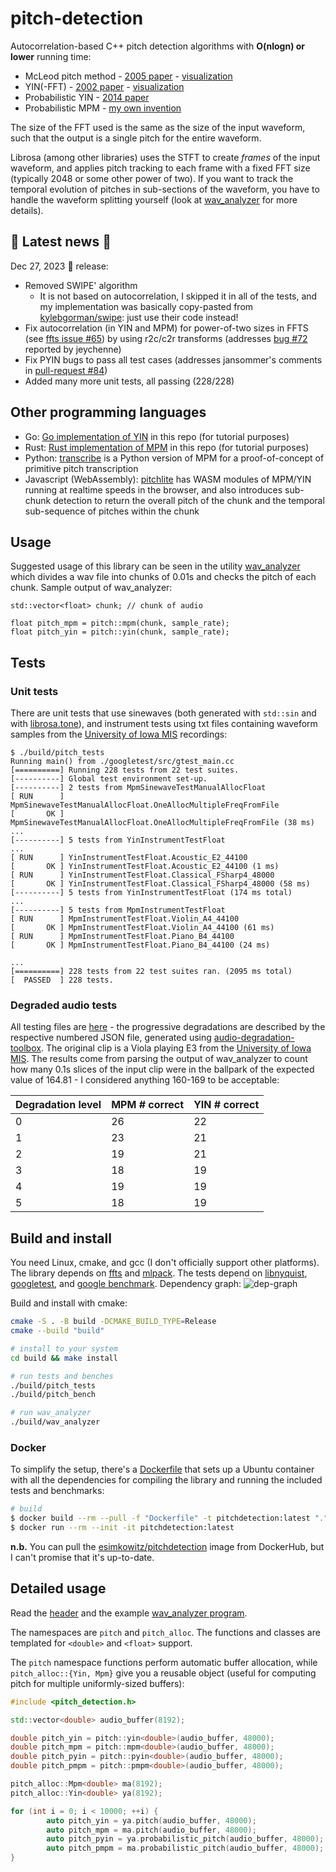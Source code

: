 # pitch-detection

Autocorrelation-based C++ pitch detection algorithms with **O(nlogn) or lower** running time:

* McLeod pitch method - [2005 paper](http://miracle.otago.ac.nz/tartini/papers/A_Smarter_Way_to_Find_Pitch.pdf) - [visualization](./misc/mcleod)
* YIN(-FFT) - [2002 paper](http://audition.ens.fr/adc/pdf/2002_JASA_YIN.pdf) - [visualization](./misc/yin)
* Probabilistic YIN - [2014 paper](https://www.eecs.qmul.ac.uk/~simond/pub/2014/MauchDixon-PYIN-ICASSP2014.pdf)
* Probabilistic MPM - [my own invention](./misc/probabilistic-mcleod)

The size of the FFT used is the same as the size of the input waveform, such that the output is a single pitch for the entire waveform.

Librosa (among other libraries) uses the STFT to create _frames_ of the input waveform, and applies pitch tracking to each frame with a fixed FFT size (typically 2048 or some other power of two). If you want to track the temporal evolution of pitches in sub-sections of the waveform, you have to handle the waveform splitting yourself (look at [wav_analyzer](./wav_analyzer/wav_analyzer.cpp) for more details).

## :postal_horn: Latest news :newspaper: 

Dec 27, 2023 :santa: release:
* Removed SWIPE' algorithm
    * It is not based on autocorrelation, I skipped it in all of the tests, and my implementation was basically copy-pasted from [kylebgorman/swipe](https://github.com/kylebgorman/swipe): just use their code instead!
* Fix autocorrelation (in YIN and MPM) for power-of-two sizes in FFTS (see [ffts issue #65](https://github.com/anthonix/ffts/issues/65)) by using r2c/c2r transforms (addresses [bug #72](https://github.com/sevagh/pitch-detection/issues/72) reported by jeychenne)
* Fix PYIN bugs to pass all test cases (addresses jansommer's comments in [pull-request #84](https://github.com/sevagh/pitch-detection/pull/84#issuecomment-1843623594))
* Added many more unit tests, all passing (228/228)

## Other programming languages

* Go: [Go implementation of YIN](./misc/yin) in this repo (for tutorial purposes)
* Rust: [Rust implementation of MPM](./misc/mcleod) in this repo (for tutorial purposes)
* Python: [transcribe](https://github.com/sevagh/transcribe) is a Python version of MPM for a proof-of-concept of primitive pitch transcription
* Javascript (WebAssembly): [pitchlite](https://github.com/sevagh/pitchlite) has WASM modules of MPM/YIN running at realtime speeds in the browser, and also introduces sub-chunk detection to return the overall pitch of the chunk and the temporal sub-sequence of pitches within the chunk

## Usage

Suggested usage of this library can be seen in the utility [wav_analyzer](./wav_analyzer) which divides a wav file into chunks of 0.01s and checks the pitch of each chunk. Sample output of wav_analyzer:

```
std::vector<float> chunk; // chunk of audio

float pitch_mpm = pitch::mpm(chunk, sample_rate);
float pitch_yin = pitch::yin(chunk, sample_rate);
```

## Tests

### Unit tests

There are unit tests that use sinewaves (both generated with `std::sin` and with [librosa.tone](https://librosa.org/doc/main/generated/librosa.tone.html)), and instrument tests using txt files containing waveform samples from the [University of Iowa MIS](http://theremin.music.uiowa.edu/MIS.html) recordings:
```
$ ./build/pitch_tests
Running main() from ./googletest/src/gtest_main.cc
[==========] Running 228 tests from 22 test suites.
[----------] Global test environment set-up.
[----------] 2 tests from MpmSinewaveTestManualAllocFloat
[ RUN      ] MpmSinewaveTestManualAllocFloat.OneAllocMultipleFreqFromFile
[       OK ] MpmSinewaveTestManualAllocFloat.OneAllocMultipleFreqFromFile (38 ms)
...
[----------] 5 tests from YinInstrumentTestFloat
...
[ RUN      ] YinInstrumentTestFloat.Acoustic_E2_44100
[       OK ] YinInstrumentTestFloat.Acoustic_E2_44100 (1 ms)
[ RUN      ] YinInstrumentTestFloat.Classical_FSharp4_48000
[       OK ] YinInstrumentTestFloat.Classical_FSharp4_48000 (58 ms)
[----------] 5 tests from YinInstrumentTestFloat (174 ms total)
...
[----------] 5 tests from MpmInstrumentTestFloat
[ RUN      ] MpmInstrumentTestFloat.Violin_A4_44100
[       OK ] MpmInstrumentTestFloat.Violin_A4_44100 (61 ms)
[ RUN      ] MpmInstrumentTestFloat.Piano_B4_44100
[       OK ] MpmInstrumentTestFloat.Piano_B4_44100 (24 ms)

...
[==========] 228 tests from 22 test suites ran. (2095 ms total)
[  PASSED  ] 228 tests.
```

### Degraded audio tests

All testing files are [here](./misc/degraded_audio_tests) - the progressive degradations are described by the respective numbered JSON file, generated using [audio-degradation-toolbox](https://github.com/sevagh/audio-degradation-toolbox). The original clip is a Viola playing E3 from the [University of Iowa MIS](http://theremin.music.uiowa.edu/MIS.html). The results come from parsing the output of wav_analyzer to count how many 0.1s slices of the input clip were in the ballpark of the expected value of 164.81 - I considered anything 160-169 to be acceptable:

| Degradation level | MPM # correct | YIN # correct |
| ------------- | ------------- | ------------- |
| 0 | 26 | 22 |
| 1 | 23 | 21 |
| 2 | 19 | 21 |
| 3 | 18 | 19 |
| 4 | 19 | 19 |
| 5 | 18 | 19 |

## Build and install

You need Linux, cmake, and gcc (I don't officially support other platforms). The library depends on [ffts](https://github.com/anthonix/ffts) and [mlpack](https://www.mlpack.org/). The tests depend on [libnyquist](https://github.com/ddiakopoulos/libnyquist), [googletest](https://github.com/google/googletest), and [google benchmark](https://github.com/google/benchmark). Dependency graph:
![dep-graph](./misc/deps.png)

Build and install with cmake:
```bash
cmake -S . -B build -DCMAKE_BUILD_TYPE=Release
cmake --build "build"

# install to your system
cd build && make install

# run tests and benches 
./build/pitch_tests
./build/pitch_bench

# run wav_analyzer
./build/wav_analyzer
```

### Docker

To simplify the setup, there's a [Dockerfile](./Dockerfile) that sets up a Ubuntu container with all the dependencies for compiling the library and running the included tests and benchmarks:
```bash
# build
$ docker build --rm --pull -f "Dockerfile" -t pitchdetection:latest "."
$ docker run --rm --init -it pitchdetection:latest
```
**n.b.** You can pull the [esimkowitz/pitchdetection](https://hub.docker.com/repository/docker/esimkowitz/pitchdetection) image from DockerHub, but I can't promise that it's up-to-date.

## Detailed usage

Read the [header](./include/pitch_detection.h) and the example [wav_analyzer program](./wav_analyzer).

The namespaces are `pitch` and `pitch_alloc`. The functions and classes are templated for `<double>` and `<float>` support.

The `pitch` namespace functions perform automatic buffer allocation, while `pitch_alloc::{Yin, Mpm}` give you a reusable object (useful for computing pitch for multiple uniformly-sized buffers):

```c++
#include <pitch_detection.h>

std::vector<double> audio_buffer(8192);

double pitch_yin = pitch::yin<double>(audio_buffer, 48000);
double pitch_mpm = pitch::mpm<double>(audio_buffer, 48000);
double pitch_pyin = pitch::pyin<double>(audio_buffer, 48000);
double pitch_pmpm = pitch::pmpm<double>(audio_buffer, 48000);

pitch_alloc::Mpm<double> ma(8192);
pitch_alloc::Yin<double> ya(8192);

for (int i = 0; i < 10000; ++i) {
        auto pitch_yin = ya.pitch(audio_buffer, 48000);
        auto pitch_mpm = ma.pitch(audio_buffer, 48000);
        auto pitch_pyin = ya.probabilistic_pitch(audio_buffer, 48000);
        auto pitch_pmpm = ma.probabilistic_pitch(audio_buffer, 48000);
}
```
